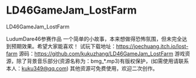 # LD46GameJam_LostFarm
LD46GameJam_LostFarm

LudumDare46参赛作品
一个简单的小故事，本来想做得恐怖氛围，但未完全达到预期效果。希望大家能喜欢！
试玩下载地址：https://joechuang.itch.io/lost-farm
源码：https://github.com/kukuzhang/LD46GameJam_LostFarm
游戏资源，除了背景音乐部分(资源名称为：bmg_*.mp3)有版权保护，(如需使用请联系本人：kuku349@qq.com)
其他资源可免费使用，欢迎二次创作。
